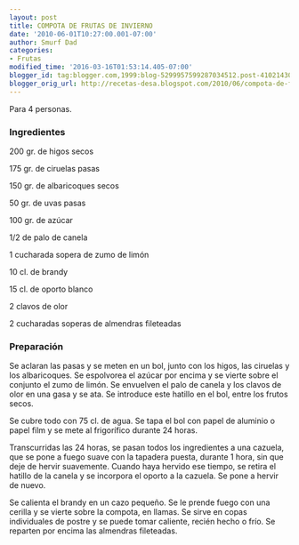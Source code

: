 ```yaml
---
layout: post
title: COMPOTA DE FRUTAS DE INVIERNO
date: '2010-06-01T10:27:00.001-07:00'
author: Smurf Dad
categories:
- Frutas
modified_time: '2016-03-16T01:53:14.405-07:00'
blogger_id: tag:blogger.com,1999:blog-5299957599287034512.post-4102143021465901594
blogger_orig_url: http://recetas-desa.blogspot.com/2010/06/compota-de-frutas-de-invierno.html
---
```


Para 4 personas.

<h3>Ingredientes</h3>
200 gr. de higos secos

175 gr. de ciruelas pasas

150 gr. de albaricoques secos

50 gr. de uvas pasas

100 gr. de azúcar

1/2 de palo de canela

1 cucharada sopera de zumo de limón

10 cl. de brandy

15 cl. de oporto blanco

2 clavos de olor

2 cucharadas soperas de almendras fileteadas

<h3>Preparación</h3>
Se aclaran las pasas y se meten en un bol, junto con los higos, las ciruelas y los albaricoques. Se espolvorea el azúcar por encima y se vierte sobre el conjunto el zumo de limón. Se envuelven el palo de canela y los clavos de olor en una gasa y se ata. Se introduce este hatillo en el bol, entre los frutos secos.

Se cubre todo con 75 cl. de agua. Se tapa el bol con papel de aluminio o papel film y se mete al frigorífico durante 24 horas.

Transcurridas las 24 horas, se pasan todos los ingredientes a una cazuela, que se pone a fuego suave con la tapadera puesta, durante 1 hora, sin que deje de hervir suavemente. Cuando haya hervido ese tiempo, se retira el hatillo de la canela y se incorpora el oporto a la cazuela. Se pone a hervir de nuevo.

Se calienta el brandy en un cazo pequeño. Se le prende fuego con una cerilla y se vierte sobre la compota, en llamas. Se sirve en copas individuales de postre y se puede tomar caliente, recién hecho o frío. Se reparten por encima las almendras fileteadas.